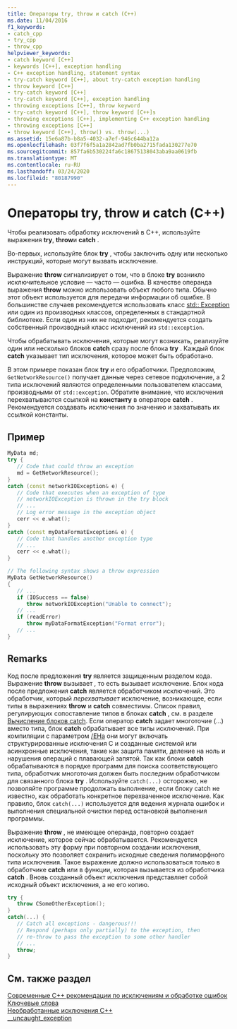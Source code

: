 ```yaml
---
title: Операторы try, throw и catch (C++)
ms.date: 11/04/2016
f1_keywords:
- catch_cpp
- try_cpp
- throw_cpp
helpviewer_keywords:
- catch keyword [C++]
- keywords [C++], exception handling
- C++ exception handling, statement syntax
- try-catch keyword [C++], about try-catch exception handling
- throw keyword [C++]
- try-catch keyword [C++]
- try-catch keyword [C++], exception handling
- throwing exceptions [C++], throw keyword
- try-catch keyword [C++], throw keyword [C++]s
- throwing exceptions [C++], implementing C++ exception handling
- throwing exceptions [C++]
- throw keyword [C++], throw() vs. throw(...)
ms.assetid: 15e6a87b-b8a5-4032-a7ef-946c644ba12a
ms.openlocfilehash: 03f7f6f5a1a2842ad7fb0ba2715fada130277e70
ms.sourcegitcommit: 857fa6b530224fa6c18675138043aba9aa0619fb
ms.translationtype: MT
ms.contentlocale: ru-RU
ms.lasthandoff: 03/24/2020
ms.locfileid: "80187990"
---
```

# <a name="try-throw-and-catch-statements-c"></a>Операторы try, throw и catch (C++)

Чтобы реализовать обработку исключений в C++, используйте выражения **try**, **throw**и **catch** .

Во-первых, используйте блок **try** , чтобы заключить одну или несколько инструкций, которые могут вызвать исключение.

Выражение **throw** сигнализирует о том, что в блоке **try** возникло исключительное условие — часто — ошибка. В качестве операнда выражения **throw** можно использовать объект любого типа. Обычно этот объект используется для передачи информации об ошибке. В большинстве случаев рекомендуется использовать класс [std:: Exception](../standard-library/exception-class.md) или один из производных классов, определенных в стандартной библиотеке. Если один из них не подходит, рекомендуется создать собственный производный класс исключений из `std::exception`.

Чтобы обрабатывать исключения, которые могут возникать, реализуйте один или несколько блоков **catch** сразу после блока **try** . Каждый блок **catch** указывает тип исключения, которое может быть обработано.

В этом примере показан блок **try** и его обработчики. Предположим, `GetNetworkResource()` получает данные через сетевое подключение, а 2 типа исключений являются определенными пользователем классами, производными от `std::exception`. Обратите внимание, что исключения перехватываются ссылкой на **константу** в операторе **catch** . Рекомендуется создавать исключения по значению и захватывать их ссылкой константы.

## <a name="example"></a>Пример

```cpp
MyData md;
try {
   // Code that could throw an exception
   md = GetNetworkResource();
}
catch (const networkIOException& e) {
   // Code that executes when an exception of type
   // networkIOException is thrown in the try block
   // ...
   // Log error message in the exception object
   cerr << e.what();
}
catch (const myDataFormatException& e) {
   // Code that handles another exception type
   // ...
   cerr << e.what();
}

// The following syntax shows a throw expression
MyData GetNetworkResource()
{
   // ...
   if (IOSuccess == false)
      throw networkIOException("Unable to connect");
   // ...
   if (readError)
      throw myDataFormatException("Format error");
   // ...
}
```

## <a name="remarks"></a>Remarks

Код после предложения **try** является защищенным разделом кода. Выражение **throw** вызывает *,* то есть вызывает исключение. Блок кода после предложения **catch** является обработчиком исключений. Это обработчик, который *перехватывает* исключение, возникающее, если типы в выражениях **throw** и **catch** совместимы. Список правил, регулирующих сопоставление типов в блоках **catch** , см. в разделе [Вычисление блоков catch](../cpp/how-catch-blocks-are-evaluated-cpp.md). Если оператор **catch** задает многоточие (...) вместо типа, блок **catch** обрабатывает все типы исключений. При компиляции с параметром [/EHa](../build/reference/eh-exception-handling-model.md) они могут включать структурированные исключения C и созданные системой или асинхронные исключения, такие как защита памяти, деление на ноль и нарушения операций с плавающей запятой. Так как блоки **catch** обрабатываются в порядке программ для поиска соответствующего типа, обработчик многоточия должен быть последним обработчиком для связанного блока **try** . Используйте `catch(...)` осторожно, не позволяйте программе продолжать выполнение, если блоку catch не известно, как обработать конкретное перехваченное исключение. Как правило, блок `catch(...)` используется для ведения журнала ошибок и выполнения специальной очистки перед остановкой выполнения программы.

Выражение **throw** , не имеющее операнда, повторно создает исключение, которое сейчас обрабатывается. Рекомендуется использовать эту форму при повторном создании исключения, поскольку это позволяет сохранить исходные сведения полиморфного типа исключения. Такое выражение должно использоваться только в обработчике **catch** или в функции, которая вызывается из обработчика **catch** . Вновь созданный объект исключения представляет собой исходный объект исключения, а не его копию.

```cpp
try {
   throw CSomeOtherException();
}
catch(...) {
   // Catch all exceptions - dangerous!!!
   // Respond (perhaps only partially) to the exception, then
   // re-throw to pass the exception to some other handler
   // ...
   throw;
}
```

## <a name="see-also"></a>См. также раздел

[Современные C++ рекомендации по исключениям и обработке ошибок](../cpp/errors-and-exception-handling-modern-cpp.md)<br/>
[Ключевые слова](../cpp/keywords-cpp.md)<br/>
[Необработанные исключения C++](../cpp/unhandled-cpp-exceptions.md)<br/>
[__uncaught_exception](../c-runtime-library/reference/uncaught-exception.md)
